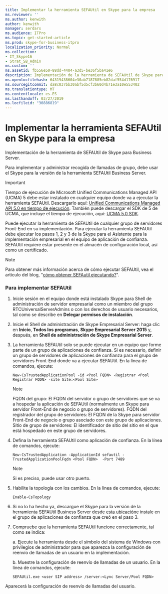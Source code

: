 ```yaml
---
title: Implementar la herramienta SEFAUtil en Skype para la empresa
ms.reviewer: ''
ms.author: kenwith
author: kenwith
manager: serdars
ms.audience: ITPro
ms.topic: get-started-article
ms.prod: skype-for-business-itpro
localization_priority: Normal
ms.collection:
- IT_Skype16
- Strat_SB_Admin
ms.custom: ''
ms.assetid: fb556e50-88dd-4404-a3d5-be36f5ba41e6
description: Implementación de la herramienta de SEFAUtil de Skype para Business Server.
ms.openlocfilehash: 64319438604e30ab7187885eb82daf554d176917
ms.sourcegitcommit: da8c037bb30abf5d5cf3b60d4b71e3a10e553402
ms.translationtype: MT
ms.contentlocale: es-ES
ms.lasthandoff: 03/27/2019
ms.locfileid: "30886819"
---
```

# <a name="deploy-the-sefautil-tool-in-skype-for-business"></a>Implementar la herramienta SEFAUtil en Skype para la empresa
 
Implementación de la herramienta de SEFAUtil de Skype para Business Server.
  
Para implementar y administrar recogida de llamadas de grupo, debe usar el Skype para la versión de la herramienta SEFAUtil Business Server. 
  
> [!IMPORTANT]
> Tiempo de ejecución de Microsoft Unified Communications Managed API (UCMA) 5 debe estar instalado en cualquier equipo donde va a ejecutar la herramienta SEFAUtil. Descargarlo aquí: [Unified Communications Managed API 5.0 en tiempo de ejecución](https://www.microsoft.com/en-us/download/details.aspx?id=47344). También puede descargar el SDK de 5 de UCMA, que incluye el tiempo de ejecución, aquí: [UCMA 5.0 SDK](https://www.microsoft.com/en-us/download/details.aspx?id=47345).
  
Puede ejecutar la herramienta de SEFAUtil de cualquier grupo de servidores Front-End en su implementación. Para ejecutar la herramienta SEFAUtil debe ejecutar los pasos 1, 2 y 3 de la Skype para el Asistente para la implementación empresarial en el equipo de aplicación de confianza. SEFAUtil requiere estar presente en el almacén de configuración local, así como un certificado.
  
> [!NOTE]
> Para obtener más información acerca de cómo ejecutar SEFAUtil, vea el artículo del blog, "[cómo obtener SEFAutil ejecutando?](https://go.microsoft.com/fwlink/?LinkId=278940)". 
  
### <a name="to-deploy-sefautil"></a>Para implementar SEFAUtil

1. Inicie sesión en el equipo donde está instalado Skype para Shell de administración de servidor empresarial como un miembro del grupo RTCUniversalServerAdmins o con los derechos de usuario necesarios, tal como se describe en **Delegar permisos de instalación**.
    
2. Inicie el Shell de administración de Skype Empresarial Server: haga clic en **Inicio**, **Todos los programas**, **Skype Empresarial Server 2015** y, después, en **Shell de administración de Skype Empresarial Server**.
    
3. La herramienta SEFAUtil solo se puede ejecutar en un equipo que forme parte de un grupo de aplicaciones de confianza. Si es necesario, definir un grupo de servidores de aplicaciones de confianza para el grupo de servidores Front-End donde va a ejecutar SEFAUtil. En la línea de comandos, ejecute:
    
   ```
   New-CsTrustedApplicationPool -id <Pool FQDN> -Registrar <Pool Registrar FQDN> -site Site:<Pool Site>
   ```
    > [!NOTE]
    > FQDN del grupo: El FQDN del servidor o grupo de servidores que se va a hospedar la aplicación de SEFAUtil (normalmente un Skype para servidor Front-End de negocio o grupo de servidores).
    > FQDN del registrador del grupo de servidores: El FQDN de la Skype para servidor Front-End de negocio o grupo asociado con este grupo de aplicaciones.
    > Sitio de grupo de servidores: El identificador de sitio del sitio en el que está hospedado en este grupo de servidores.

4. Defina la herramienta SEFAUtil como aplicación de confianza. En la línea de comandos, ejecute:
    
   ```
   New-CsTrustedApplication -ApplicationId sefautil -TrustedApplicationPoolFqdn <Pool FQDN>  -Port 7489
   ```

    > [!NOTE]
    > Si es preciso, puede usar otro puerto. 
  
5. Habilite la topología con los cambios. En la línea de comandos, ejecute:
    
   ```
   Enable-CsTopology
   ```

6. Si no lo ha hecho ya, descargue el Skype para la versión de la herramienta SEFAUtil Business Server desde [esta ubicación](https://www.microsoft.com/en-us/download/details.aspx?id=52631)e instale en el grupo de aplicaciones de confianza que creó en el paso 3.
    
7. Compruebe que la herramienta SEFAUtil funcione correctamente, tal como se indica: 
    
    a. Ejecute la herramienta desde el símbolo del sistema de Windows con privilegios de administrador para que aparezca la configuración de reenvío de llamadas de un usuario en la implementación.
    
    b. Muestre la configuración de reenvío de llamadas de un usuario. En la línea de comandos, ejecute:
    
   ```
   SEFAUtil.exe <user SIP address> /server:<Lync Server/Pool FQDN>
   ```

Aparecerá la configuración de reenvío de llamadas del usuario.
    

